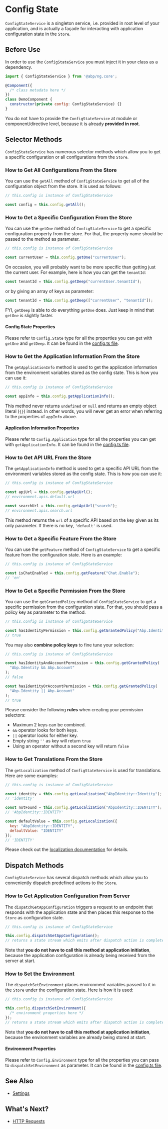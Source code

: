 # Config State

`ConfigStateService` is a singleton service, i.e. provided in root level of your application, and is actually a façade for interacting with application configuration state in the `Store`.

## Before Use

In order to use the `ConfigStateService` you must inject it in your class as a dependency.

```js
import { ConfigStateService } from '@abp/ng.core';

@Component({
  /* class metadata here */
})
class DemoComponent {
  constructor(private config: ConfigStateService) {}
}
```

You do not have to provide the `ConfigStateService` at module or component/directive level, because it is already **provided in root**.

## Selector Methods

`ConfigStateService` has numerous selector methods which allow you to get a specific configuration or all configurations from the `Store`.

### How to Get All Configurations From the Store

You can use the `getAll` method of `ConfigStateService` to get all of the configuration object from the store. It is used as follows:

```js
// this.config is instance of ConfigStateService

const config = this.config.getAll();
```

### How to Get a Specific Configuration From the Store

You can use the `getOne` method of `ConfigStateService` to get a specific configuration property from the store. For that, the property name should be passed to the method as parameter.

```js
// this.config is instance of ConfigStateService

const currentUser = this.config.getOne("currentUser");
```

On occasion, you will probably want to be more specific than getting just the current user. For example, here is how you can get the `tenantId`:

```js
const tenantId = this.config.getDeep("currentUser.tenantId");
```

or by giving an array of keys as parameter:

```js
const tenantId = this.config.getDeep(["currentUser", "tenantId"]);
```

FYI, `getDeep` is able to do everything `getOne` does. Just keep in mind that `getOne` is slightly faster.

#### Config State Properties

Please refer to `Config.State` type for all the properties you can get with `getOne` and `getDeep`. It can be found in the [config.ts file](https://github.com/abpframework/abp/blob/dev/npm/ng-packs/packages/core/src/lib/models/config.ts#L7).

### How to Get the Application Information From the Store

The `getApplicationInfo` method is used to get the application information from the environment variables stored as the config state. This is how you can use it:

```js
// this.config is instance of ConfigStateService

const appInfo = this.config.getApplicationInfo();
```

This method never returns `undefined` or `null` and returns an empty object literal (`{}`) instead. In other words, you will never get an error when referring to the properties of `appInfo` above.

#### Application Information Properties

Please refer to `Config.Application` type for all the properties you can get with `getApplicationInfo`. It can be found in the [config.ts file](https://github.com/abpframework/abp/blob/dev/npm/ng-packs/packages/core/src/lib/models/config.ts#L21).

### How to Get API URL From the Store

The `getApplicationInfo` method is used to get a specific API URL from the environment variables stored as the config state. This is how you can use it:

```js
// this.config is instance of ConfigStateService

const apiUrl = this.config.getApiUrl();
// environment.apis.default.url

const searchUrl = this.config.getApiUrl("search");
// environment.apis.search.url
```

This method returns the `url` of a specific API based on the key given as its only parameter. If there is no key, `'default'` is used.

### How to Get a Specific Feature From the Store

You can use the `getFeature` method of `ConfigStateService` to get a specific feature from the configuration state. Here is an example:

```js
// this.config is instance of ConfigStateService

const isChatEnabled = this.config.getFeature("Chat.Enable");
// 'en'
```

### How to Get a Specific Permission From the Store

You can use the `getGrantedPolicy` method of `ConfigStateService` to get a specific permission from the configuration state. For that, you should pass a policy key as parameter to the method.

```js
// this.config is instance of ConfigStateService

const hasIdentityPermission = this.config.getGrantedPolicy("Abp.Identity");
// true
```

You may also **combine policy keys** to fine tune your selection:

```js
// this.config is instance of ConfigStateService

const hasIdentityAndAccountPermission = this.config.getGrantedPolicy(
  "Abp.Identity && Abp.Account"
);
// false

const hasIdentityOrAccountPermission = this.config.getGrantedPolicy(
  "Abp.Identity || Abp.Account"
);
// true
```

Please consider the following **rules** when creating your permission selectors:

- Maximum 2 keys can be combined.
- `&&` operator looks for both keys.
- `||` operator looks for either key.
- Empty string `''` as key will return `true`
- Using an operator without a second key will return `false`

### How to Get Translations From the Store

The `getLocalization` method of `ConfigStateService` is used for translations. Here are some examples:

```js
// this.config is instance of ConfigStateService

const identity = this.config.getLocalization("AbpIdentity::Identity");
// 'identity'

const notFound = this.config.getLocalization("AbpIdentity::IDENTITY");
// 'AbpIdentity::IDENTITY'

const defaultValue = this.config.getLocalization({
  key: "AbpIdentity::IDENTITY",
  defaultValue: "IDENTITY"
});
// 'IDENTITY'
```

Please check out the [localization documentation](./Localization.md) for details.

## Dispatch Methods

`ConfigStateService` has several dispatch methods which allow you to conveniently dispatch predefined actions to the `Store`.

### How to Get Application Configuration From Server

The `dispatchGetAppConfiguration` triggers a request to an endpoint that responds with the application state and then places this response to the `Store` as configuration state.

```js
// this.config is instance of ConfigStateService

this.config.dispatchGetAppConfiguration();
// returns a state stream which emits after dispatch action is complete
```

Note that **you do not have to call this method at application initiation**, because the application configuration is already being received from the server at start.

### How to Set the Environment

The `dispatchSetEnvironment` places environment variables passed to it in the `Store` under the configuration state. Here is how it is used:

```js
// this.config is instance of ConfigStateService

this.config.dispatchSetEnvironment({
  /* environment properties here */
});
// returns a state stream which emits after dispatch action is complete
```

Note that **you do not have to call this method at application initiation**, because the environment variables are already being stored at start.

#### Environment Properties

Please refer to `Config.Environment` type for all the properties you can pass to `dispatchSetEnvironment` as parameter. It can be found in the [config.ts file](https://github.com/abpframework/abp/blob/dev/npm/ng-packs/packages/core/src/lib/models/config.ts#L13).

## See Also

- [Settings](./Settings.md)

## What's Next?

- [HTTP Requests](./Http-Requests)
